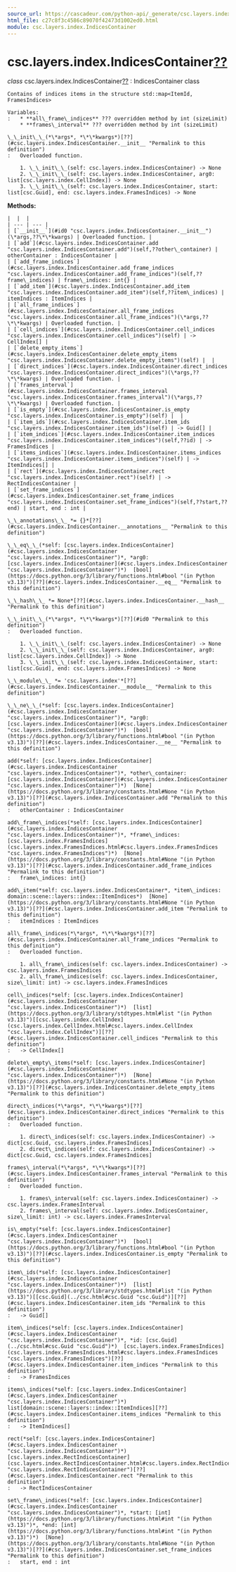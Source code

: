 ```yaml
---
source_url: https://cascadeur.com/python-api/_generate/csc.layers.index.IndicesContainer.html
html_file: c27c8f3c4586c89070f42473d1002ed0.html
module: csc.layers.index.IndicesContainer
---
```


# csc.layers.index.IndicesContainer[??](#csc-layers-index-indicescontainer "Permalink to this heading")

*class* csc.layers.index.IndicesContainer[??](#csc.layers.index.IndicesContainer "Permalink to this definition")
:   IndicesContainer class

    Contains of indices items in the structure std::map<ItemId, FramesIndices>

    Variables:
    :   * **all\_frame\_indices** ??? overridden method by int (sizeLimit)
        * **frames\_interval** ??? overridden method by int (sizeLimit)

    \_\_init\_\_(*\*args*, *\*\*kwargs*)[??](#csc.layers.index.IndicesContainer.__init__ "Permalink to this definition")
    :   Overloaded function.

        1. \_\_init\_\_(self: csc.layers.index.IndicesContainer) -> None
        2. \_\_init\_\_(self: csc.layers.index.IndicesContainer, arg0: list[csc.layers.index.CellIndex]) -> None
        3. \_\_init\_\_(self: csc.layers.index.IndicesContainer, start: list[csc.Guid], end: csc.layers.index.FramesIndices) -> None

    
**Methods:**

    |  |  |
    | --- | --- |
    | [`__init__`](#id0 "csc.layers.index.IndicesContainer.__init__")(\*args,??\*\*kwargs) | Overloaded function. |
    | [`add`](#csc.layers.index.IndicesContainer.add "csc.layers.index.IndicesContainer.add")(self,??other\_container) | otherContainer : IndicesContainer |
    | [`add_frame_indices`](#csc.layers.index.IndicesContainer.add_frame_indices "csc.layers.index.IndicesContainer.add_frame_indices")(self,??frame\_indices) | frame\_indices: int{} |
    | [`add_item`](#csc.layers.index.IndicesContainer.add_item "csc.layers.index.IndicesContainer.add_item")(self,??item\_indices) | itemIndices : ItemIndices |
    | [`all_frame_indices`](#csc.layers.index.IndicesContainer.all_frame_indices "csc.layers.index.IndicesContainer.all_frame_indices")(\*args,??\*\*kwargs) | Overloaded function. |
    | [`cell_indices`](#csc.layers.index.IndicesContainer.cell_indices "csc.layers.index.IndicesContainer.cell_indices")(self) | -> CellIndex[] |
    | [`delete_empty_items`](#csc.layers.index.IndicesContainer.delete_empty_items "csc.layers.index.IndicesContainer.delete_empty_items")(self) |  |
    | [`direct_indices`](#csc.layers.index.IndicesContainer.direct_indices "csc.layers.index.IndicesContainer.direct_indices")(\*args,??\*\*kwargs) | Overloaded function. |
    | [`frames_interval`](#csc.layers.index.IndicesContainer.frames_interval "csc.layers.index.IndicesContainer.frames_interval")(\*args,??\*\*kwargs) | Overloaded function. |
    | [`is_empty`](#csc.layers.index.IndicesContainer.is_empty "csc.layers.index.IndicesContainer.is_empty")(self) |  |
    | [`item_ids`](#csc.layers.index.IndicesContainer.item_ids "csc.layers.index.IndicesContainer.item_ids")(self) | -> Guid[] |
    | [`item_indices`](#csc.layers.index.IndicesContainer.item_indices "csc.layers.index.IndicesContainer.item_indices")(self,??id) | -> FramesIndices |
    | [`items_indices`](#csc.layers.index.IndicesContainer.items_indices "csc.layers.index.IndicesContainer.items_indices")(self) | -> ItemIndices[] |
    | [`rect`](#csc.layers.index.IndicesContainer.rect "csc.layers.index.IndicesContainer.rect")(self) | -> RectIndicesContainer |
    | [`set_frame_indices`](#csc.layers.index.IndicesContainer.set_frame_indices "csc.layers.index.IndicesContainer.set_frame_indices")(self,??start,??end) | start, end : int |

    \_\_annotations\_\_ *= {}*[??](#csc.layers.index.IndicesContainer.__annotations__ "Permalink to this definition")

    \_\_eq\_\_(*self: [csc.layers.index.IndicesContainer](#csc.layers.index.IndicesContainer "csc.layers.index.IndicesContainer")*, *arg0: [csc.layers.index.IndicesContainer](#csc.layers.index.IndicesContainer "csc.layers.index.IndicesContainer")*)  [bool](https://docs.python.org/3/library/functions.html#bool "(in Python v3.13)")[??](#csc.layers.index.IndicesContainer.__eq__ "Permalink to this definition")

    \_\_hash\_\_ *= None*[??](#csc.layers.index.IndicesContainer.__hash__ "Permalink to this definition")

    \_\_init\_\_(*\*args*, *\*\*kwargs*)[??](#id0 "Permalink to this definition")
    :   Overloaded function.

        1. \_\_init\_\_(self: csc.layers.index.IndicesContainer) -> None
        2. \_\_init\_\_(self: csc.layers.index.IndicesContainer, arg0: list[csc.layers.index.CellIndex]) -> None
        3. \_\_init\_\_(self: csc.layers.index.IndicesContainer, start: list[csc.Guid], end: csc.layers.index.FramesIndices) -> None

    \_\_module\_\_ *= 'csc.layers.index'*[??](#csc.layers.index.IndicesContainer.__module__ "Permalink to this definition")

    \_\_ne\_\_(*self: [csc.layers.index.IndicesContainer](#csc.layers.index.IndicesContainer "csc.layers.index.IndicesContainer")*, *arg0: [csc.layers.index.IndicesContainer](#csc.layers.index.IndicesContainer "csc.layers.index.IndicesContainer")*)  [bool](https://docs.python.org/3/library/functions.html#bool "(in Python v3.13)")[??](#csc.layers.index.IndicesContainer.__ne__ "Permalink to this definition")

    add(*self: [csc.layers.index.IndicesContainer](#csc.layers.index.IndicesContainer "csc.layers.index.IndicesContainer")*, *other\_container: [csc.layers.index.IndicesContainer](#csc.layers.index.IndicesContainer "csc.layers.index.IndicesContainer")*)  [None](https://docs.python.org/3/library/constants.html#None "(in Python v3.13)")[??](#csc.layers.index.IndicesContainer.add "Permalink to this definition")
    :   otherContainer : IndicesContainer

    add\_frame\_indices(*self: [csc.layers.index.IndicesContainer](#csc.layers.index.IndicesContainer "csc.layers.index.IndicesContainer")*, *frame\_indices: [csc.layers.index.FramesIndices](csc.layers.index.FramesIndices.html#csc.layers.index.FramesIndices "csc.layers.index.FramesIndices")*)  [None](https://docs.python.org/3/library/constants.html#None "(in Python v3.13)")[??](#csc.layers.index.IndicesContainer.add_frame_indices "Permalink to this definition")
    :   frame\_indices: int{}

    add\_item(*self: csc.layers.index.IndicesContainer*, *item\_indices: domain::scene::layers::index::ItemIndices*)  [None](https://docs.python.org/3/library/constants.html#None "(in Python v3.13)")[??](#csc.layers.index.IndicesContainer.add_item "Permalink to this definition")
    :   itemIndices : ItemIndices

    all\_frame\_indices(*\*args*, *\*\*kwargs*)[??](#csc.layers.index.IndicesContainer.all_frame_indices "Permalink to this definition")
    :   Overloaded function.

        1. all\_frame\_indices(self: csc.layers.index.IndicesContainer) -> csc.layers.index.FramesIndices
        2. all\_frame\_indices(self: csc.layers.index.IndicesContainer, size\_limit: int) -> csc.layers.index.FramesIndices

    cell\_indices(*self: [csc.layers.index.IndicesContainer](#csc.layers.index.IndicesContainer "csc.layers.index.IndicesContainer")*)  [list](https://docs.python.org/3/library/stdtypes.html#list "(in Python v3.13)")[[csc.layers.index.CellIndex](csc.layers.index.CellIndex.html#csc.layers.index.CellIndex "csc.layers.index.CellIndex")][??](#csc.layers.index.IndicesContainer.cell_indices "Permalink to this definition")
    :   -> CellIndex[]

    delete\_empty\_items(*self: [csc.layers.index.IndicesContainer](#csc.layers.index.IndicesContainer "csc.layers.index.IndicesContainer")*)  [None](https://docs.python.org/3/library/constants.html#None "(in Python v3.13)")[??](#csc.layers.index.IndicesContainer.delete_empty_items "Permalink to this definition")

    direct\_indices(*\*args*, *\*\*kwargs*)[??](#csc.layers.index.IndicesContainer.direct_indices "Permalink to this definition")
    :   Overloaded function.

        1. direct\_indices(self: csc.layers.index.IndicesContainer) -> dict[csc.Guid, csc.layers.index.FramesIndices]
        2. direct\_indices(self: csc.layers.index.IndicesContainer) -> dict[csc.Guid, csc.layers.index.FramesIndices]

    frames\_interval(*\*args*, *\*\*kwargs*)[??](#csc.layers.index.IndicesContainer.frames_interval "Permalink to this definition")
    :   Overloaded function.

        1. frames\_interval(self: csc.layers.index.IndicesContainer) -> csc.layers.index.FramesInterval
        2. frames\_interval(self: csc.layers.index.IndicesContainer, size\_limit: int) -> csc.layers.index.FramesInterval

    is\_empty(*self: [csc.layers.index.IndicesContainer](#csc.layers.index.IndicesContainer "csc.layers.index.IndicesContainer")*)  [bool](https://docs.python.org/3/library/functions.html#bool "(in Python v3.13)")[??](#csc.layers.index.IndicesContainer.is_empty "Permalink to this definition")

    item\_ids(*self: [csc.layers.index.IndicesContainer](#csc.layers.index.IndicesContainer "csc.layers.index.IndicesContainer")*)  [list](https://docs.python.org/3/library/stdtypes.html#list "(in Python v3.13)")[[csc.Guid](../csc.html#csc.Guid "csc.Guid")][??](#csc.layers.index.IndicesContainer.item_ids "Permalink to this definition")
    :   -> Guid[]

    item\_indices(*self: [csc.layers.index.IndicesContainer](#csc.layers.index.IndicesContainer "csc.layers.index.IndicesContainer")*, *id: [csc.Guid](../csc.html#csc.Guid "csc.Guid")*)  [csc.layers.index.FramesIndices](csc.layers.index.FramesIndices.html#csc.layers.index.FramesIndices "csc.layers.index.FramesIndices")[??](#csc.layers.index.IndicesContainer.item_indices "Permalink to this definition")
    :   -> FramesIndices

    items\_indices(*self: [csc.layers.index.IndicesContainer](#csc.layers.index.IndicesContainer "csc.layers.index.IndicesContainer")*)  list[domain::scene::layers::index::ItemIndices][??](#csc.layers.index.IndicesContainer.items_indices "Permalink to this definition")
    :   -> ItemIndices[]

    rect(*self: [csc.layers.index.IndicesContainer](#csc.layers.index.IndicesContainer "csc.layers.index.IndicesContainer")*)  [csc.layers.index.RectIndicesContainer](csc.layers.index.RectIndicesContainer.html#csc.layers.index.RectIndicesContainer "csc.layers.index.RectIndicesContainer")[??](#csc.layers.index.IndicesContainer.rect "Permalink to this definition")
    :   -> RectIndicesContainer

    set\_frame\_indices(*self: [csc.layers.index.IndicesContainer](#csc.layers.index.IndicesContainer "csc.layers.index.IndicesContainer")*, *start: [int](https://docs.python.org/3/library/functions.html#int "(in Python v3.13)")*, *end: [int](https://docs.python.org/3/library/functions.html#int "(in Python v3.13)")*)  [None](https://docs.python.org/3/library/constants.html#None "(in Python v3.13)")[??](#csc.layers.index.IndicesContainer.set_frame_indices "Permalink to this definition")
    :   start, end : int